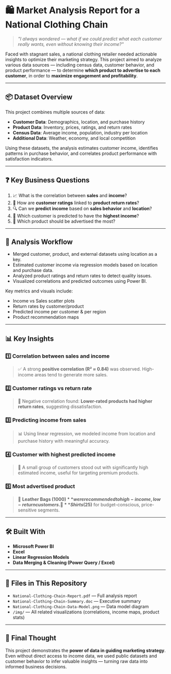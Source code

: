 # 🛍️ Market Analysis Report for a National Clothing Chain

> *"I always wondered — what if we could predict what each customer really wants, even without knowing their income?"*

Faced with stagnant sales, a national clothing retailer needed actionable insights to optimize their marketing strategy. This project aimed to analyze various data sources — including census data, customer behavior, and product performance — to determine **which product to advertise to each customer**, in order to **maximize engagement and profitability**.

---

## 📦 Dataset Overview

This project combines multiple sources of data:
- **Customer Data**: Demographics, location, and purchase history
- **Product Data**: Inventory, prices, ratings, and return rates
- **Census Data**: Average income, population, industry per location
- **Additional Data**: Weather, economy, and local competition

Using these datasets, the analysis estimates customer income, identifies patterns in purchase behavior, and correlates product performance with satisfaction indicators.

---

## ❓ Key Business Questions

1. 📈 What is the correlation between **sales** and **income**?
2. 💬 How are **customer ratings** linked to **product return rates**?
3. 🔍 Can we **predict income** based on **sales behavior** and **location**?
4. 👤 Which customer is predicted to have the **highest income**?
5. 👜 Which product should be advertised the most?

---

## 🧹 Analysis Workflow

- Merged customer, product, and external datasets using location as a key.
- Estimated customer income via regression models based on location and purchase data.
- Analyzed product ratings and return rates to detect quality issues.
- Visualized correlations and predicted outcomes using Power BI.

Key metrics and visuals include:
- Income vs Sales scatter plots
- Return rates by customer/product
- Predicted income per customer & per region
- Product recommendation maps

---

## 📊 Key Insights

### 1️⃣ Correlation between sales and income
> ✅ A strong **positive correlation (R² ≈ 0.84)** was observed. High-income areas tend to generate more sales.

### 2️⃣ Customer ratings vs return rate
> 🔄 Negative correlation found: **Lower-rated products had higher return rates**, suggesting dissatisfaction.

### 3️⃣ Predicting income from sales
> 📊 Using linear regression, we modeled income from location and purchase history with meaningful accuracy.

### 4️⃣ Customer with highest predicted income
> 💼 A small group of customers stood out with significantly high estimated income, useful for targeting premium products.

### 5️⃣ Most advertised product
> 👜 **Leather Bags ($1000)** were recommended to high-income, low-return customers.  
> 👕 **Shirts ($25)** for budget-conscious, price-sensitive segments.

---

## 🛠 Built With

- **Microsoft Power BI**
- **Excel**
- **Linear Regression Models**
- **Data Merging & Cleaning (Power Query / Excel)**

---

## 📁 Files in This Repository

- `National-Clothing-Chain-Report.pdf` — Full analysis report
- `National-Clothing-Chain-Summary.doc` — Executive summary
- `National-Clothing-Chain-Data-Model.png` — Data model diagram
- `/img/` — All related visualizations (correlations, income maps, product stats)

---

## 🧠 Final Thought

This project demonstrates the **power of data in guiding marketing strategy**. Even without direct access to income data, we used public datasets and customer behavior to infer valuable insights — turning raw data into informed business decisions.


